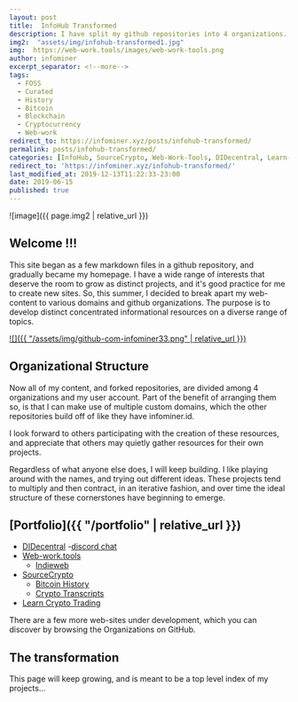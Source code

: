 ```yaml
---
layout: post
title:  InfoHub Transformed
description: I have split my github repositories into 4 organizations. Likewise, this website is undergoing its own transformation.
img2:  "assets/img/infohub-transformed1.jpg"
img:  https://web-work.tools/images/web-work-tools.png
author: infominer
excerpt_separator: <!--more-->
tags: 
  - FOSS
  - Curated
  - History
  - Bitcoin
  - Blockchain
  - Cryptocurrency
  - Web-work
redirect_to: https://infominer.xyz/posts/infohub-transformed/
permalink: posts/infohub-transformed/
categories: [InfoHub, SourceCrypto, Web-Work-Tools, DIDecentral, Learn-Crypto-Trading]
redirect_to: 'https://infominer.xyz/infohub-transformed/'
last_modified_at: 2019-12-13T11:22:33-23:00
date: 2019-06-15
published: true
---
```


![image]({{ page.img2 | relative_url }})

## Welcome !!!

This site began as a few markdown files in a github repository, and gradually became my homepage. I have a wide range of interests that deserve the room to grow as distinct projects, and it's good practice for me to create new sites. So, this summer, I decided to break apart my web-content to various domains and github organizations. The purpose is to develop distinct concentrated informational resources on a diverse range of topics.<!--more-->

[![]({{ "/assets/img/github-com-infominer33.png" | relative_url }})](https://github.com/infominer33)

## Organizational Structure

Now all of my content, and forked repositories, are divided among 4 organizations and my user account. Part of the benefit of arranging them so, is that I can make use of multiple custom domains, which the other repositories build off of like they have infominer.id.

I look forward to others participating with the creation of these resources, and appreciate that others may quietly gather resources for their own projects. 

Regardless of what anyone else does, I will keep building. I like playing around with the names, and trying out different ideas. These projects tend to multiply and then contract, in an iterative fashion, and over time the ideal structure of these cornerstones have beginning to emerge.

## [Portfolio]({{ "/portfolio" | relative_url }})

* [DIDecentral](/portfolio/identity-decentralized/) -[discord chat](https://discord.gg/eYm2XvZ)
* [Web-work.tools](/portfolio/web-work-tools/) 
  * [Indieweb](/portfolio/web-work-tools/#indieweb-curated)
* [SourceCrypto](/portfolio/sourcecrypto/) 
  * [Bitcoin History](/portfolio/sourcecrypto/#bitcoin-history)
  * [Crypto Transcripts](/portfolio/sourcecrypto/#transcripts)
* [Learn Crypto Trading](/portfolio/learn-crypto-trading/)

There are a few more web-sites under development, which you can discover by browsing the Organizations on GitHub.

## The transformation

This page will keep growing, and is meant to be a top level index of my projects...